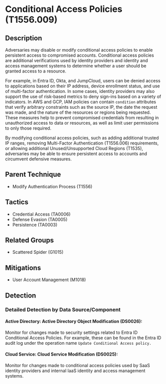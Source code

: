 # Conditional Access Policies (T1556.009)

## Description
Adversaries may disable or modify conditional access policies to enable persistent access to compromised accounts. Conditional access policies are additional verifications used by identity providers and identity and access management systems to determine whether a user should be granted access to a resource.

For example, in Entra ID, Okta, and JumpCloud, users can be denied access to applications based on their IP address, device enrollment status, and use of multi-factor authentication. In some cases, identity providers may also support the use of risk-based metrics to deny sign-ins based on a variety of indicators. In AWS and GCP, IAM policies can contain `condition` attributes that verify arbitrary constraints such as the source IP, the date the request was made, and the nature of the resources or regions being requested. These measures help to prevent compromised credentials from resulting in unauthorized access to data or resources, as well as limit user permissions to only those required. 

By modifying conditional access policies, such as adding additional trusted IP ranges, removing Multi-Factor Authentication (T1556.006) requirements, or allowing additional Unused/Unsupported Cloud Regions (T1535), adversaries may be able to ensure persistent access to accounts and circumvent defensive measures.

## Parent Technique
- Modify Authentication Process (T1556)

## Tactics
- Credential Access (TA0006)
- Defense Evasion (TA0005)
- Persistence (TA0003)

## Related Groups
- Scattered Spider (G1015)

## Mitigations
- User Account Management (M1018)

## Detection

### Detailed Detection by Data Source/Component
#### Active Directory: Active Directory Object Modification (DS0026): 
Monitor for changes made to security settings related to Entra ID Conditional Access Policies. For example, these can be found in the Entra ID audit log under the operation name `Update Conditional Access policy.`

#### Cloud Service: Cloud Service Modification (DS0025): 
Monitor for changes made to conditional access policies used by SaaS identity providers and internal IaaS identity and access management systems.

